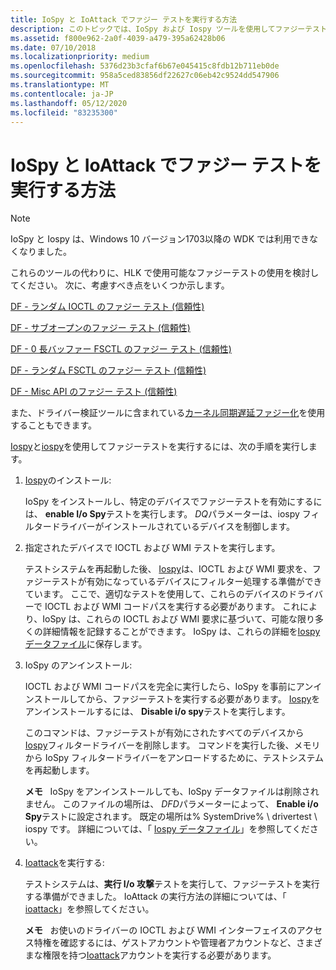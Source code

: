 ```yaml
---
title: IoSpy と IoAttack でファジー テストを実行する方法
description: このトピックでは、IoSpy および Iospy ツールを使用してファジーテストを実行する方法について説明します。
ms.assetid: f800e962-2a0f-4039-a479-395a62428b06
ms.date: 07/10/2018
ms.localizationpriority: medium
ms.openlocfilehash: 5376d23b3cfaf6b67e045415c8fdb12b711eb0de
ms.sourcegitcommit: 958a5ced83856df22627c06eb42c9524dd547906
ms.translationtype: MT
ms.contentlocale: ja-JP
ms.lasthandoff: 05/12/2020
ms.locfileid: "83235300"
---
```

# <a name="how-to-perform-fuzz-tests-with-iospy-and-ioattack"></a>IoSpy と IoAttack でファジー テストを実行する方法

> [!NOTE]
> IoSpy と Iospy は、Windows 10 バージョン1703以降の WDK では利用できなくなりました。
>
> これらのツールの代わりに、HLK で使用可能なファジーテストの使用を検討してください。 次に、考慮すべき点をいくつか示します。
> 
> [DF - ランダム IOCTL のファジー テスト (信頼性)](https://docs.microsoft.com/windows-hardware/test/hlk/testref/236b8ad5-0ba1-4075-80a6-ae9dafb71c94)
>
> [DF - サブオープンのファジー テスト (信頼性)](https://docs.microsoft.com/windows-hardware/test/hlk/testref/92bf534e-aa48-4aeb-b3cd-e46fb7cc7d80)
>
> [DF - 0 長バッファー FSCTL のファジー テスト (信頼性)](https://docs.microsoft.com/windows-hardware/test/hlk/testref/5f5f6c7e-d5db-4ff1-8cee-da47203ab070)
>
> [DF - ランダム FSCTL のファジー テスト (信頼性)](https://docs.microsoft.com/windows-hardware/test/hlk/testref/e529e34e-076a-4978-926f-7eca333e8f4d)
>
> [DF - Misc API のファジー テスト (信頼性)](https://docs.microsoft.com/windows-hardware/test/hlk/testref/fb305d04-6e8c-4dfc-9984-9692df82fbd8)
>
> また、ドライバー検証ツールに含まれている[カーネル同期遅延ファジー化](https://docs.microsoft.com/windows-hardware/drivers/devtest/kernel-synchronization-delay-fuzzing)を使用することもできます。
>


[Iospy](iospy.md)と[iospy](ioattack.md)を使用してファジーテストを実行するには、次の手順を実行します。

1.  [Iospy](iospy.md)のインストール:

    IoSpy をインストールし、特定のデバイスでファジーテストを有効にするには、 **enable I/o Spy**テストを実行します。 *DQ*パラメーターは、iospy フィルタードライバーがインストールされているデバイスを制御します。

2.  指定されたデバイスで IOCTL および WMI テストを実行します。

    テストシステムを再起動した後、 [Iospy](iospy.md)は、IOCTL および WMI 要求を、ファジーテストが有効になっているデバイスにフィルター処理する準備ができています。 ここで、適切なテストを使用して、これらのデバイスのドライバーで IOCTL および WMI コードパスを実行する必要があります。 これにより、IoSpy は、これらの IOCTL および WMI 要求に基づいて、可能な限り多くの詳細情報を記録することができます。 IoSpy は、これらの詳細を[Iospy データファイル](iospy.md)に保存します。

3.  IoSpy のアンインストール:

    IOCTL および WMI コードパスを完全に実行したら、IoSpy を事前にアンインストールしてから、ファジーテストを実行する必要があります。 [Iospy](iospy.md)をアンインストールするには、 **Disable i/o spy**テストを実行します。

    このコマンドは、ファジーテストが有効にされたすべてのデバイスから[Iospy](iospy.md)フィルタードライバーを削除します。 コマンドを実行した後、メモリから IoSpy フィルタードライバーをアンロードするために、テストシステムを再起動します。

    **メモ**   IoSpy をアンインストールしても、IoSpy データファイルは削除されません。 このファイルの場所は、 *DFD*パラメーターによって、 **Enable i/o Spy**テストに設定されます。 既定の場所は% SystemDrive% \\ drivertest \\ iospy です。 詳細については、「 [Iospy データファイル](iospy.md)」を参照してください。

     

4.  [Ioattack](ioattack.md)を実行する:

    テストシステムは、**実行 I/o 攻撃**テストを実行して、ファジーテストを実行する準備ができました。 IoAttack の実行方法の詳細については、「 [ioattack](ioattack.md)」を参照してください。

    **メモ**   お使いのドライバーの IOCTL および WMI インターフェイスのアクセス特権を確認するには、ゲストアカウントや管理者アカウントなど、さまざまな権限を持つ[Ioattack](ioattack.md)アカウントを実行する必要があります。

     

 

 





